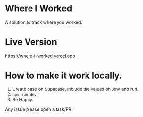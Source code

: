# Where I Worked

A solution to track where you worked.

# Live Version
https://where-i-worked.vercel.app
 
# How to make it work locally.

1. Create base on Supabase, include the values on .env and run. 
2. `npm run dev`
3. Be Happy.

Any issue please open a task/PR
